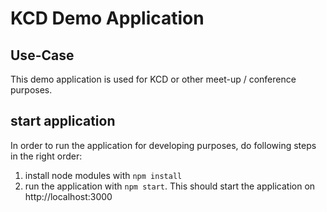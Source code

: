 # KCD Demo Application

## Use-Case

This demo application is used for KCD or other meet-up / conference purposes.

## start application

In order to run the application for developing purposes, do following steps in the right order:

1. install node modules with `npm install`
2. run the application with `npm start`. This should start the application on http://localhost:3000

